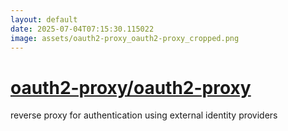 ```yaml
---
layout: default
date: 2025-07-04T07:15:30.115022
image: assets/oauth2-proxy_oauth2-proxy_cropped.png
---
```


# [oauth2-proxy/oauth2-proxy](https://github.com/oauth2-proxy/oauth2-proxy)

reverse proxy for authentication using external identity providers
